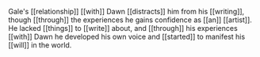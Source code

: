 Gale's [[relationship]] [[with]] Dawn [[distracts]] him from his [[writing]], though [[through]] the experiences he gains confidence as [[an]] [[artist]]. He lacked [[things]] to [[write]] about, and [[through]] his experiences [[with]] Dawn he developed his own voice and [[started]] to manifest his [[will]] in the world.